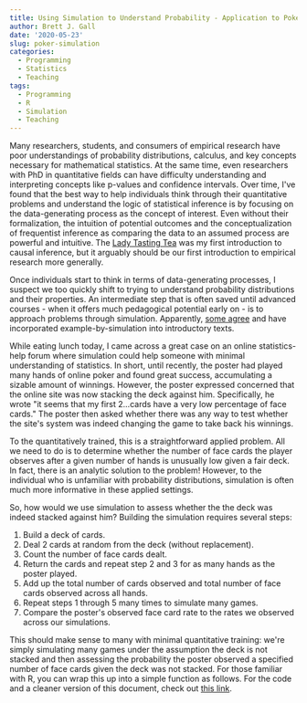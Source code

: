 ```yaml
---
title: Using Simulation to Understand Probability - Application to Poker
author: Brett J. Gall
date: '2020-05-23'
slug: poker-simulation
categories:
  - Programming
  - Statistics
  - Teaching
tags:
  - Programming
  - R
  - Simulation
  - Teaching
---
```


Many researchers, students, and consumers of empirical research have poor understandings of probability distributions, calculus, and key concepts necessary for mathematical statistics. At the same time, even researchers with PhD in quantitative fields can have difficulty understanding and interpreting concepts like p-values and confidence intervals. Over time, I've found that the best way to help individuals think through their quantitative problems and understand the logic of statistical inference is by focusing on the data-generating process as the concept of interest. Even without their formalization, the intuition of potential outcomes and the conceptualization of frequentist inference as comparing the data to an assumed process are powerful and intuitive. The [Lady Tasting Tea](https://en.wikipedia.org/wiki/Lady_tasting_tea) was my first introduction to causal inference, but it arguably should be our first introduction to empirical research more generally.

Once individuals start to think in terms of data-generating processes, I suspect we too quickly shift to trying to understand probability distributions and their properties. An intermediate step that is often saved until advanced courses - when it offers much pedagogical potential early on - is to approach problems through simulation. Apparently, [some agree](https://press.princeton.edu/books/hardcover/9780691167039/quantitative-social-science) and have incorporated example-by-simulation into introductory texts.

While eating lunch today, I came across a great case on an online statistics-help forum where simulation could help someone with minimal understanding of statistics. In short, until recently, the poster had played many hands of online poker and found great success, accumulating a sizable amount of winnings. However, the poster expressed concerned that the online site was now stacking the deck against him. Specifically, he wrote "it seems that my first 2...cards have a very low percentage of face cards." The poster then asked whether there was any way to test whether the site's system was indeed changing the game to take back his winnings.

To the quantitatively trained, this is a straightforward applied problem. All we need to do is to determine whether the number of face cards the player observes after a given number of hands is unusually low given a fair deck. In fact, there is an analytic solution to the problem! However, to the individual who is unfamiliar with probability distributions, simulation is often much more informative in these applied settings.

So, how would we use simulation to assess whether the the deck was indeed stacked against him? Building the simulation requires several steps:

1. Build a deck of cards.
2. Deal 2 cards at random from the deck (without replacement).
3. Count the number of face cards dealt.
4. Return the cards and repeat step 2 and 3 for as many hands as the poster played.
5. Add up the total number of cards observed and total number of face cards observed across all hands.
6. Repeat steps 1 through 5 many times to simulate many games.
7. Compare the poster's observed face card rate to the rates we observed across our simulations.

This should make sense to many with minimal quantitative training: we're simply simulating many games under the assumption the deck is not stacked and then assessing the probability the poster observed a specified number of face cards given the deck was not stacked. For those familiar with R, you can wrap this up into a simple function as follows. For the code and a cleaner version of this document, check out [this link](https://www.dropbox.com/s/u2ci65q3p6pj9ak/simulation_poker_example.html?dl=0).
